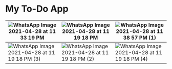 # My To-Do App

![WhatsApp Image 2021-04-28 at 11 33 19 PM](https://user-images.githubusercontent.com/56197993/116451552-43172980-a87a-11eb-80fa-50f0cef7bf0f.jpeg)|![WhatsApp Image 2021-04-28 at 11 19 18 PM](https://user-images.githubusercontent.com/56197993/116451311-ef0c4500-a879-11eb-86fa-d0ebb8bdd12c.jpeg)|![WhatsApp Image 2021-04-28 at 11 38 57 PM (1)](https://user-images.githubusercontent.com/56197993/116452266-2a5b4380-a87b-11eb-8e70-2dbe9f8f002a.jpeg)
------------ | ------------- | -------------
![WhatsApp Image 2021-04-28 at 11 19 18 PM (3)](https://user-images.githubusercontent.com/56197993/116451693-722d9b00-a87a-11eb-936c-0266ef26a87d.jpeg)|![WhatsApp Image 2021-04-28 at 11 19 18 PM (2)](https://user-images.githubusercontent.com/56197993/116451810-97220e00-a87a-11eb-82ba-c817a40b6458.jpeg) |![WhatsApp Image 2021-04-28 at 11 19 18 PM (4)](https://user-images.githubusercontent.com/56197993/116451855-a7d28400-a87a-11eb-97df-88f384806e49.jpeg)



